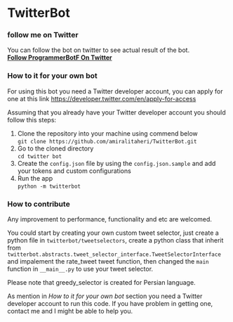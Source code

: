 # TwitterBot

### follow me on Twitter
You can follow the bot on twitter to see actual result of the bot.  
[**Follow ProgrammerBotF On Twitter**](https://twitter.com/ProgrammerBotF) 

### How to it for your own bot
For using this bot you need a Twitter developer account, you can apply for one at this link https://developer.twitter.com/en/apply-for-access

Assuming that you already have your Twitter developer account you should follow this steps:

1. Clone the repository into your machine using commend below  
    ```git clone https://github.com/amiralitaheri/TwitterBot.git``` 
2. Go to the cloned directory  
    ```cd twitter bot```
3. Create the ```config.json``` file by using the ```config.json.sample``` and add your tokens and custom configurations
4. Run the app  
```python -m twitterbot```

### How to contribute
Any improvement to performance, functionality and etc are welcomed.  

You could start by creating your own custom tweet selector, just create a python file in ```twitterbot/tweetselectors```,
 create a python class that inherit from ```twitterbot.abstracts.tweet_selector_interface.TweetSelectorInterface``` and
 impalement the rate_tweet tweet function, then changed the ```main``` function in ```__main__.py``` to use your tweet selector.

Please note that greedy_selector is created for Persian language. 

As mention in *How to it for your own bot* section you need a Twitter developer account to run this code.
If you have problem in getting one, contact me and I might be able to help you. 
 
